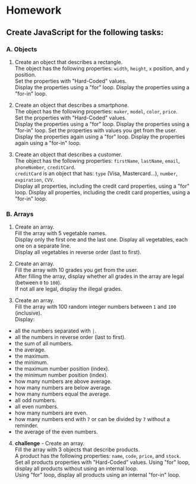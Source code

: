 # Homework

## Create JavaScript for the following tasks:

### A. Objects

1. Create an object that describes a rectangle.  
   The object has the following properties: `width`, `height`, `x` position, and `y` position.  
   Set the properties with "Hard-Coded" values.  
   Display the properties using a "for" loop.
   Display the properties using a "for-in" loop.

2. Create an object that describes a smartphone.  
   The object has the following properties: `maker`, `model`, `color`, `price`.  
   Set the properties with "Hard-Coded" values.  
   Display the properties using a "for" loop.
   Display the properties using a "for-in" loop.
   Set the properties with values you get from the user.
   Display the properties again using a "for" loop.
   Display the properties again using a "for-in" loop.

3. Create an object that describes a customer.  
   The object has the following properties: `firstName`, `lastName`, `email`, `phoneNumber`, `creditCard`.  
   `creditCard` is an object that has: `type` (Visa, Mastercard...), `number`, `expiration`, `CVV`.  
   Display all properties, including the credit card properties, using a "for" loop.
   Display all properties, including the credit card properties, using a "for-in" loop.

### B. Arrays

1. Create an array.  
   Fill the array with 5 vegetable names.  
   Display only the first one and the last one.
   Display all vegetables, each one on a separate line.  
   Display all vegetables in reverse order (last to first).

2. Create an array.  
   Fill the array with 10 grades you get from the user.  
   After filling the array, display whether all grades in the array are legal (between `0` to `100`).  
   If not all are legal, display the illegal grades.

3. Create an array.  
   Fill the array with 100 random integer numbers between `1` and `100` (inclusive).  
   Display:

- all the numbers separated with `|`.
- all the numbers in reverse order (last to first).
- the sum of all numbers.
- the average.
- the maximum.
- the minimum.
- the maximum number position (index).
- the minimum number position (index).
- how many numbers are above average.
- how many numbers are below average.
- how many numbers equal the average.
- all odd numbers.
- all even numbers.
- how many numbers are even.
- how many numbers end with `7` or can be divided by `7` without a reminder.
- the average of the even numbers.

4. **challenge** - Create an array.  
   Fill the array with 3 objects that describe products.  
   A product has the following properties: `name`, `code`, `price`, and `stock`.  
   Set all products properties with "Hard-Coded" values.
   Using "for" loop, display all products without using an internal loop.  
   Using "for" loop, display all products using an internal "for-in" loop.
